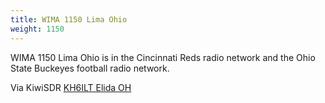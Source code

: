 ```yaml
---
title: WIMA 1150 Lima Ohio
weight: 1150
---
```

WIMA 1150 Lima Ohio is in the Cincinnati Reds radio network
and the Ohio State Buckeyes football radio network.

Via KiwiSDR [KH6ILT Elida OH](http://65.29.112.189:8073/?f=1150.00amz10)
